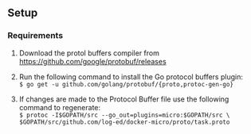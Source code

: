 ## Setup

### Requirements

1. Download the protol buffers compiler from https://github.com/google/protobuf/releases   

2. Run the following command to install the Go protocol buffers plugin:   
   `$ go get -u github.com/golang/protobuf/{proto,protoc-gen-go}` 

3. If changes are made to the Protocol Buffer file use the following command to regenerate:  
   `$ protoc -I$GOPATH/src --go_out=plugins=micro:$GOPATH/src \ $GOPATH/src/github.com/log-ed/docker-micro/proto/task.proto`


